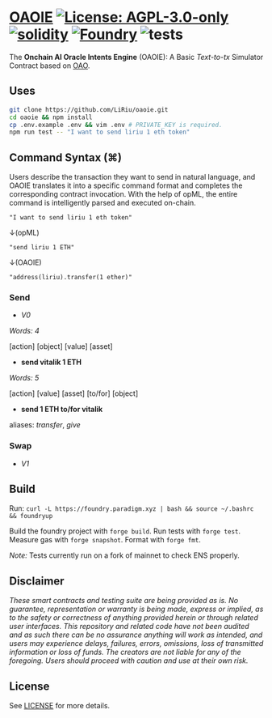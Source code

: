 # [OAOIE](https://github.com/LiRiu/IE)  [![License: AGPL-3.0-only](https://img.shields.io/badge/License-AGPL-black.svg)](https://opensource.org/license/agpl-v3/) [![solidity](https://img.shields.io/badge/solidity-%5E0.8.24-black)](https://docs.soliditylang.org/en/v0.8.24/) [![Foundry](https://img.shields.io/badge/Built%20with-Foundry-000000.svg)](https://getfoundry.sh/) ![tests](https://github.com/z0r0z/zenplate/actions/workflows/ci.yml/badge.svg)

The **Onchain AI Oracle Intents Engine** (OAOIE): A Basic *Text-to-tx* Simulator Contract based on [OAO](https://github.com/hyperoracle/OAO).

## Uses

```sh
git clone https://github.com/LiRiu/oaoie.git
cd oaoie && npm install
cp .env.example .env && vim .env # PRIVATE_KEY is required.
npm run test -- "I want to send liriu 1 eth token"
```

## Command Syntax (⌘)

Users describe the transaction they want to send in natural language, and OAOIE translates it into a specific command format and completes the corresponding contract invocation. With the help of opML, the entire command is intelligently parsed and executed on-chain.

`"I want to send liriu 1 eth token"`

↓(opML)

`"send liriu 1 ETH"`

↓(OAOIE)

`"address(liriu).transfer(1 ether)"`

### Send
- *V0*

*Words: 4*

[action] [object] [value] [asset]
- **send vitalik 1 ETH**

*Words: 5*

[action] [value] [asset] [to/for] [object]
- **send 1 ETH to/for vitalik**

aliases: *transfer*, *give*

### Swap
- *V1*

## Build

Run: `curl -L https://foundry.paradigm.xyz | bash && source ~/.bashrc && foundryup`

Build the foundry project with `forge build`. Run tests with `forge test`. Measure gas with `forge snapshot`. Format with `forge fmt`.

*Note:* Tests currently run on a fork of mainnet to check ENS properly.

## Disclaimer

*These smart contracts and testing suite are being provided as is. No guarantee, representation or warranty is being made, express or implied, as to the safety or correctness of anything provided herein or through related user interfaces. This repository and related code have not been audited and as such there can be no assurance anything will work as intended, and users may experience delays, failures, errors, omissions, loss of transmitted information or loss of funds. The creators are not liable for any of the foregoing. Users should proceed with caution and use at their own risk.*

## License

See [LICENSE](./LICENSE) for more details.

